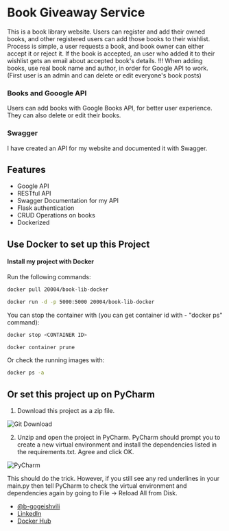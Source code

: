 # Book Giveaway Service

This is a book library website. Users can register and add their owned books, and other registered users can add those books to their wishlist. Process is simple, a user requests a book, and book owner can either accept it or reject it. If the book is accepted, an user who added it to their wishlist gets an email about accepted book's details. !!! When adding books, use real book name and author, in order for Google API to work. (First user is an admin and can delete or edit everyone's book posts)

### Books and Gooogle API

Users can add books with Google Books API, for better user experience. They can also delete or edit their books. 

### Swagger
I have created an API for my website and documented it with Swagger.


## Features

- Google API
- RESTful API
- Swagger Documentation for my API
- Flask authentication
- CRUD Operations on books
- Dockerized

  

## Use Docker to set up this Project

#### Install my project with Docker
Run the following commands:

```bash
docker pull 20004/book-lib-docker
```

```bash
docker run -d -p 5000:5000 20004/book-lib-docker
```

You can stop the container with (you can get container id with - "docker ps" command):
```bash
docker stop <CONTAINER ID>
```
```bash
docker container prune
```

Or check the running images with:
```bash
docker ps -a
```

## Or set this project up on PyCharm

1) Download this project as a zip file.

![Git Download](https://i.ibb.co/DVQXBkq/first.jpg)


2) Unzip and open the project in PyCharm. PyCharm should prompt you to create a new virtual environment and install the dependencies listed in the requirements.txt. Agree and click OK.

![PyCharm](https://img-c.udemycdn.com/redactor/raw/article_lecture/2023-07-26_12-08-47-69e6743627b107a1734fa8832618060b.png)

This should do the trick. However, if you still see any red underlines in your main.py then tell PyCharm to check the virtual environment and dependencies again by going to File -> Reload All from Disk.

- [@b-gogeishvili](https://github.com/b-gogeishvili)
- [LinkedIn](https://www.linkedin.com/in/besikgogeishvili/)
- [Docker Hub](https://hub.docker.com/r/20004/book_library)
